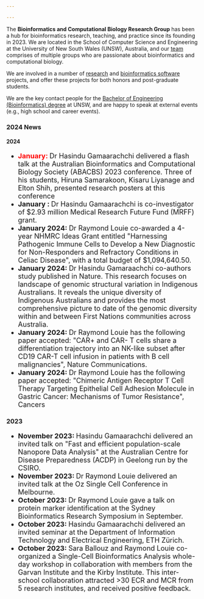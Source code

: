 ```yaml
---

---
```


The **Bioinformatics and Computational Biology Research Group** has been a hub for bioinformatics research, teaching, and practice since its founding in 2023. We are located in the School of Computer Science and Engineering at the University of New South Wales (UNSW), Australia, and our [team](../people) comprises of multiple groups who are passionate about bioinformatics and computational biology. 

We are involved in a number of [research](../projects) and [bioinformatics software](../resources) projects, and offer these projects for both honors and post-graduate students. 

We are the key contact people for the [Bachelor of Engineering (Bioinformatics) degree](../teaching/) at UNSW, and are happy to speak at external events (e.g., high school and career events). 

<h3>2024 News</h3>

<h4>2024</h4>

<ul style="font-size:18px;">
  <li> <strong> <span style="color: red;"> January: </span> </strong> Dr Hasindu Gamaarachchi delivered a flash talk at the Australian Bioinformatics and Computational Biology Society (ABACBS) 2023 conference. Three of his students, Hiruna Samarakoon, Kisaru Liyanage and Elton Shih, presented research posters at this conference</li>
  <li> <strong> January : </strong> Dr Hasindu Gamaarachchi is co-investigator of $2.93 million Medical Research Future Fund (MRFF) grant.</li>
  <li> <strong> January 2024: </strong> Dr Raymond Louie co-awarded a 4-year NHMRC Ideas Grant entitled "Harnessing Pathogenic Immune Cells to Develop a New Diagnostic for Non-Responders and Refractory Conditions in Celiac Disease", with a total budget of $1,094,640.50.</li>
  <li> <strong> January 2024: </strong> Dr Hasindu Gamaraachchi co-authors study published in Nature. This research focuses on landscape of genomic structural variation in Indigenous Australians. It reveals the unique diversity of Indigenous Australians and provides the most comprehensive picture to date of the genomic diversity within and between First Nations communities across Australia.</li>
  <li> <strong> January 2024: </strong> Dr Raymond Louie has the following paper accepted: "CAR+ and CAR- T cells share a differentiation trajectory into an NK-like subset after CD19 CAR-T cell infusion in patients with B cell malignancies",  Nature Communications.
  <li> <strong> January 2024: </strong> Dr Raymond Louie has the following paper accepted: "Chimeric Antigen Receptor T Cell Therapy Targeting Epithelial Cell Adhesion Molecule in Gastric Cancer: Mechanisms of Tumor Resistance", Cancers</li>
</ul style="font-size:18px;">


<h3>2023</h3>

<ul style="font-size:18px;">
  <li> <strong> November 2023: </strong> Hasindu Gamaarachchi delivered an invited talk on "Fast and efficient population-scale Nanopore Data Analysis" at the Australian Centre for Disease Preparedness (ACDP) in Geelong run by the CSIRO.</li>
  <li> <strong> November 2023: </strong> Dr Raymond Louie delivered an invited talk at the Oz Single Cell Conference in Melbourne.</li>
  <li> <strong> October 2023: </strong> Dr Raymond Louie gave a talk on protein marker identification at the Sydney Bioinformatics Research Symposium in September.</li>
  <li> <strong> October 2023: </strong> Hasindu Gamaarachchi delivered an invited seminar at the Department of Information Technology and Electrical Engineering, ETH Zürich.</li>
  <li> <strong> October 2023: </strong> Sara Ballouz and Raymond Louie co-organized a Single-Cell Bioinformatics Analysis whole-day workshop in collaboration with members from the Garvan Institute and the Kirby Institute. This inter-school collaboration attracted >30 ECR and MCR from 5 research institutes, and received positive feedback.</li>
</ul style="font-size:18px;">

 
